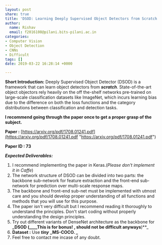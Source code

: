```yaml
---
layout: post
share: true
title: 'DSOD: Learning Deeply Supervised Object Detectors from Scratch'
author:
  name: Rishav
  email: f2016108@pilani.bits-pilani.ac.in
categories:
- Computer Vision
- Object Detection
- CNNs
- Difficult
tags: []
date: 2019-03-22 16:28:14 +0000

---
```

**Short Introduction:** Deeply Supervised Object Detector (DSOD) is a framework that can learn object detectors from **_scratch_**. State-of-the-art object objectors rely heavily on the off the-shelf networks pre-trained on large-scale classification datasets like ImageNet, which incurs learning bias due to the difference on both the loss functions and the category distributions between classification and detection tasks.

**I recommend going through the paper once to get a proper grasp of the subject.**

**Paper :** [https://arxiv.org/pdf/1708.01241.pdf](https://arxiv.org/pdf/1708.01241.pdf "https://arxiv.org/pdf/1708.01241.pdf")

**Paper ID : 73**

**_Expected Deliverables:_**

1. I recommend implementing the paper in Keras.(_Please don't implement it in Caffe_)
2. The network structure of DSOD can be divided into two parts: the backbone sub-network for feature extraction and the front-end sub-network for prediction over multi-scale response maps.
3. The backbone and front-end sub-net must be implemented with utmost care and you should develop proper understanding of all functions and methods that you will use for this purpose.
4. The paper isn't very difficult but I recommend reading it thoroughly to understand the principles. Don't start coding without properly understanding the design principles.
5. Try out different variants of DenseNet architecture as the backbone for **_DSOD (____This is for bonus! , should not be difficult anyways**)**_
6. **Dataset :** Use **_tiny_** **_MS-COCO. _**
7. Feel free to contact me incase of any doubt.